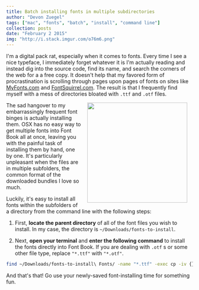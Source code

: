```yaml
---
title: Batch installing fonts in multiple subdirectories
author: "Devon Zuegel"
tags: ["mac", "fonts", "batch", "install", "command line"]
collection: posts
date: "February 2 2015"
img: "http://i.stack.imgur.com/o76m6.png"
---
```


I'm a digital pack rat, especially when it comes to fonts. Every time I see a nice typeface, I immediately forget whatever it is I'm actually reading and instead dig into the source code, find its name, and search the corners of the web for a a free copy. It doesn't help that my favored form of procrastination is scrolling through pages upon pages of fonts on sites like [MyFonts.com](https://www.myfonts.com/) and [FontSquirrel.com](http://www.fontsquirrel.com/). The result is that I frequently find myself with a mess of directories bloated with `.ttf` and `.otf` files. <img src='http://i.imgur.com/VTK3tEG.png' width='270px' style='float:right; margin:15px'/>

The sad hangover to my embarrassingly frequent font binges is actually installing them. OSX has no easy way to get multiple fonts into Font Book all at once, leaving you with the painful task of installing them by hand, one by one. It's particularly unpleasant when the files are in multiple subfolders, the common format of the downloaded bundles I love so much.

Luckily, it's easy to install all fonts within the subfolders of a directory from the command line with the following steps:

1. First, **locate the parent directory** of all of the font files you wish to install. In my case, the directory is `~/Downloads/fonts-to-install`.

2. Next, **open your terminal** and **enter the following command** to install the fonts directly into Font Book. If you are dealing with `.otf` s or some other file type, replace `"*.ttf"` with `"*.otf"`.

``` bash
find ~/Downloads/fonts-to-install\ Fonts/ -name "*.ttf" -exec cp -iv {} /Library/Fonts \;
```

And that's that! Go use your newly-saved font-installing time for something fun.